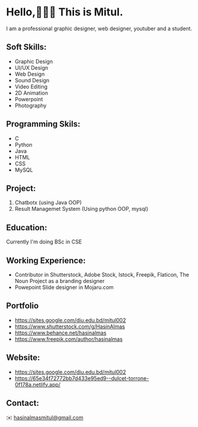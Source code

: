# Hello,🙋🏻‍♀️ This is Mitul.
I am a professional graphic designer, web designer, youtuber and a student.

## Soft Skills:
- Graphic Design
- UI/UX Design
- Web Design
- Sound Design
- Video Editing
- 2D Animation
- Powerpoint
- Photography

## Programming Skils:
- C
- Python
- Java
- HTML
- CSS
- MySQL

## Project:
1. Chatbotx (using Java OOP)
2. Result Managemet System (Using python OOP, mysql)

## Education:
Currently I'm doing BSc in CSE

## Working Experience:
- Contributor in Shutterstock, Adobe Stock, Istock, Freepik, Flaticon, The Noun Project as a branding designer
- Powepoint Slide designer in Mojaru.com

## Portfolio
-  https://sites.google.com/diu.edu.bd/mitul002
-  https://www.shutterstock.com/g/HasinAlmas
-  https://www.behance.net/hasinalmas
-  https://www.freepik.com/author/hasinalmas
  

## Website:
- https://sites.google.com/diu.edu.bd/mitul002
- https://65e34f72772bb7d433e95ed9--dulcet-torrone-0f178a.netlify.app/

## Contact:
✉️ hasinalmasmitul@gmail.com

   
